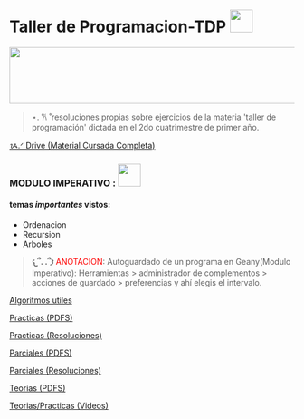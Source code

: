 # Taller de Programacion-TDP  <img src="https://i.pinimg.com/736x/67/4b/15/674b152fdeeaefb28f7b47210c029566.jpg" width="40" height="40">

<img src="https://i.pinimg.com/originals/b7/fe/09/b7fe0977bad1950393d6450f32a37ca0.gif" width="650" height="100">


> ⋆. 𐙚 ˚resoluciones propias sobre ejercicios de la materia 'taller de programación' dictada en el 2do cuatrimestre de primer año.


<a href="https://drive.google.com/drive/folders/1Zima9quYKk92Z_nyHdGYrtXfBaZAGnwu" target="_blank">ᝰ.ᐟ Drive (Material Cursada Completa)</a>


### MODULO <font color="">IMPERATIVO</font> : <img src="https://i.pinimg.com/736x/91/56/c1/9156c17755c3a0a7ca71ee1c5c097606.jpg" width="40" height="">

#### temas ***importantes*** vistos: 
* Ordenacion
* Recursion 
* Arboles


>**𐔌՞. .՞𐦯**<font color="red"> ANOTACION</font>: Autoguardado de un programa en Geany(Modulo Imperativo): Herramientas > administrador de complementos > acciones de guardado > preferencias y ahí elegis el intervalo.


<a href="https://github.com/dulicito/Taller-de-Programacion-TDP-/tree/main/%E2%8A%B9%20%E0%A3%AA%20%CB%96%20Algoritmos/%E2%8A%B9%20%E0%A3%AA%20%CB%96%20Modulo%20Imperativo" target="_blank">Algoritmos utiles</a>

<a href="https://drive.google.com/drive/folders/19dW_WunhpnnZtwKNRxm63wZa_KW-OkKF" target="_blank">Practicas (PDFS) 

<a href="https://github.com/dulicito/Taller-de-Programacion-TDP-/tree/main/%E2%8A%B9%20%E0%A3%AA%20%CB%96%20Modulo%20Imperativo%20/%E2%8A%B9%20%E0%A3%AA%20%CB%96Practicas" target="_blank">Practicas (Resoluciones)</a>

<a href="https://drive.google.com/drive/folders/1Mvh_OE30JeMtmmPuxIxFfnDu2EzgWEUz" target="_blank">Parciales (PDFS)</a> 

<a href="https://github.com/dulicito/Taller-de-Programacion-TDP-/tree/main/%E2%8A%B9%20%E0%A3%AA%20%CB%96%20Parciales/%E2%8A%B9%20%E0%A3%AA%20%CB%96%20Imperativo" target="_blank">Parciales (Resoluciones)</a> 

<a href="https://drive.google.com/drive/folders/1zh5JAgjEodbynRxS5s5YDH4NncYZUJXf" target="_blank">Teorias (PDFS)</a> 

<a href="https://www.youtube.com/watch?v=0dXSmfKcrhI&list=PL5dqmXOcJSUpBrwCN1A-kkkyGqANquoGC" target="_blank">Teorias/Practicas (Videos)</a>



